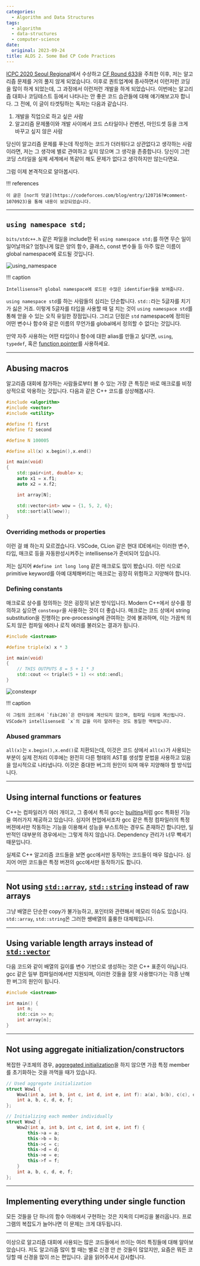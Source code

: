```yaml
---
categories:
  - Algorithm and Data Structures
tags:
  - algorithm
  - data-structures
  - computer-science
date:
  original: 2023-09-24
title: ALDS 2. Some Bad CP Code Practices
---
```


[ICPC 2020 Seoul Regional](https://icpckorea.org/2020-seoul/regional)에서 수상하고 [CF Round 633](https://codeforces.com/blog/entry/75806)을 주최한 이후,
저는 알고리즘 문제를 거의 풀지 않게 되었습니다.
이후로 퀀트업계에 종사하면서 이런저런 코딩을 많이 하게 되었는데, 그 과정에서 이런저런 개발을 하게 되었습니다.
이번에는 알고리즘 대회나 코딩테스트 등에서 나타나는 안 좋은 코드 습관들에 대해 얘기해보고자 합니다.
그 전에, 이 글이 타겟팅하는 독자는 다음과 같습니다.

1. 개발을 직업으로 하고 싶은 사람
2. 알고리즘 문제풀이와 개발 사이에서 코드 스타일이나 컨벤션, 마인드셋 등을 크게 바꾸고 싶지 않은 사람

당신이 알고리즘 문제를 푸는데 작성하는 코드가 더러워다고 상관없다고 생각하는 사람이라면, 저는 그 생각에 별로 관여하고 싶지 않으며 그 생각을 존중합니다.
당신이 그런 코딩 스타일을 실제 세계에서 똑같이 해도 문제가 없다고 생각하지만 않는다면요.

그럼 이제 본격적으로 알아봅시다.

!!! references

    이 글은 [nor의 덧글](https://codeforces.com/blog/entry/120716?#comment-1070923)을 통해 내용이 보강되었습니다.

<!-- more -->
---

## `using namespace std;`

`bits/stdc++.h` 같은 파일을 include한 뒤 `using namespace std;`를 하면 무슨 일이 일어날까요?
엄청나게 많은 양의 함수, 클래스, const 변수들 등 아주 많은 이름이 global namespace에 로드될 것입니다.

![using_namespace](/assets/posts/alds/bad_practices/using_namespace_std.png)

!!! caption

    Intellisense가 global namespace에 로드된 수많은 identifier들을 보여줍니다.

`using namespace std`를 하는 사람들의 심리는 단순합니다.
`std::`라는 5글자를 치기가 싫은 거죠.
이렇게 5글자를 타입을 사용할 때 덜 치는 것이 `using namespace std`를 통해 얻을 수 있는 오직 유일한 장점입니다.
그리고 단점은 `std` namespace에 정의된 어떤 변수나 함수와 같은 이름의 무언가를 global에서 정의할 수 없다는 것입니다.

만약 자주 사용하는 어떤 타입이나 함수에 대한 alias를 만들고 싶다면, `using`, `typedef`, 혹은 [function pointer](https://stackoverflow.com/questions/35654908/explanation-of-function-pointers)를 사용하세요.

---

## Abusing macros

알고리즘 대회에 참가하는 사람들로부터 볼 수 있는 가장 큰 특징은 바로 매크로를 비정상적으로 악용하는 것입니다.
다음과 같은 C++ 코드를 상상해봅시다.

```cpp
#include <algorithm>
#include <vector>
#include <utility>

#define f1 first
#define f2 second

#define N 100005

#define all(x) x.begin(),x.end()

int main(void)
{
    std::pair<int, double> x;
    auto x1 = x.f1;
    auto x2 = x.f2;

    int array[N];

    std::vector<int> wow = {1, 5, 2, 6};
    std::sort(all(wow));
}
```

### Overriding methods or properties

이런 걸 왜 하는지 모르겠습니다.
VSCode, CLion 같은 현대 IDE에서는 이러한 변수, 타입, 매크로 등을 자동완성시켜주는 intellisense가 준비되어 있습니다.

저는 심지어 `#define int long long` 같은 매크로도 많이 봤습니다.
이런 식으로 primitive keyword를 아예 대체해버리는 매크로는 굉장히 위험하고 지양해야 합니다.

### Defining constants

매크로로 상수를 정의하는 것은 굉장히 낡은 방식입니다.
Modern C++에서 상수를 정의하고 싶으면 `constexpr`을 사용하는 것이 더 좋습니다.
매크로는 코드 상에서 string substitution을 진행하는 pre-processing에 관여하는 것에 불과하며,
이는 가끔씩 의도치 않은 컴파일 에러나 로직 에러를 불러오는 결과가 됩니다.

```cpp
#include <iostream>

#define triple(x) x * 3

int main(void)
{
    // THIS OUTPUTS 8 = 5 + 1 * 3
    std::cout << triple(5 + 1) << std::endl;
}
```

![constexpr](/assets/posts/alds/bad_practices/constexpr.png)

!!! caption

    이 그림의 코드에서 `fib(20)`은 런타임에 계산되지 않으며, 컴파일 타임에 계산됩니다.
    VSCode가 intellisense로 `x`의 값을 미리 알려주는 것도 동일한 맥락입니다.

### Abused grammars

`all(x)`는 `x.begin(),x.end()`로 치환되는데, 이것은 코드 상에서 `all(x)`가 사용되는 부분이 실제 전처리 이후에는 완전히 다른 형태의 AST를 생성할 문법을 사용하고 있음을 암시적으로 나타냅니다.
이것은 중대한 버그의 원인이 되며 매우 지양해야 할 방식입니다.

---

## Using internal functions or features

C++는 컴파일러가 여러 개이고, 그 중에서 특히 gcc는 [builtins](https://gcc.gnu.org/onlinedocs/gcc/Other-Builtins.html)처럼 gcc 특화된 기능을 여러가지 제공하고 있습니다.
심지어 현업에서조차 gcc 같은 특정 컴파일러의 특정 버젼에서만 작동하는 기능을 이용해서 성능을 부스트하는 경우도 존재하긴 합니다만, 일반적인 대부분의 경우에서는 그렇게 하지 않습니다.
Dependency 관리가 너무 빡세기 때문입니다.

실제로 C++ 알고리즘 코드들을 보면 gcc에서만 동작하는 코드들이 매우 많습니다.
심지어 어떤 코드들은 특정 버젼의 gcc에서만 동작하기도 합니다.

---

## Not using [`std::array`](https://en.cppreference.com/w/cpp/container/array), [`std::string`](https://en.cppreference.com/w/cpp/string/basic_string) instead of raw arrays

그냥 배열은 단순한 copy가 불가능하고, 포인터와 관련해서 메모리 이슈도 있습니다.
`std::array`, `std::string`은 그러한 쌩배열의 훌륭한 대체제입니다.

---

## Using variable length arrays instead of [`std::vector`](https://en.cppreference.com/w/cpp/container/vector)

다음 코드와 같이 배열의 길이를 변수 기반으로 생성하는 것은 C++ 표준이 아닙니다.
gcc 같은 일부 컴파일러에서만 지원되며, 이러한 것들을 잘못 사용했다가는 각종 난해한 버그의 원인이 됩니다.

```cpp
#include <iostream>

int main() {
    int n;
    std::cin >> n;
    int array[n];
}
```

---

## Not using aggregate initialization/constructors

복잡한 구조체의 경우, [aggregated initialization](https://en.cppreference.com/w/cpp/language/aggregate_initialization)을 하지 않으면 가끔 특정 member를 초기화하는 것을 까먹을 때가 있습니다.

```cpp
// Used aggregate initialization
struct Wow1 {
    Wow1(int a, int b, int c, int d, int e, int f): a(a), b(b), c(c), d(d), e(e), f(f) {};
    int a, b, c, d, e, f;
};

// Initializing each member individually
struct Wow2 {
    Wow2(int a, int b, int c, int d, int e, int f) {
        this->a = a;
        this->b = b;
        this->c = c;
        this->d = d;
        this->e = e;
        this->f = f;
    }
    int a, b, c, d, e, f;
};
```

---

## Implementing everything under single function

모든 것들을 단 하나의 함수 아래에서 구현하는 것은 지옥의 디버깅을 불러옵니다.
프로그램의 복잡도가 늘어나면 이 문제는 크게 대두됩니다.

---

이상으로 알고리즘 대회에 사용되는 많은 코드들에서 쓰이는 여러 특징들에 대해 알아보았습니다.
저도 알고리즘 많이 할 때는 별로 신경 안 쓴 것들이 많았지만,
요즘은 뭐든 코딩할 때 신경을 많이 쓰는 편입니다.
글을 읽어주셔서 감사합니다.
